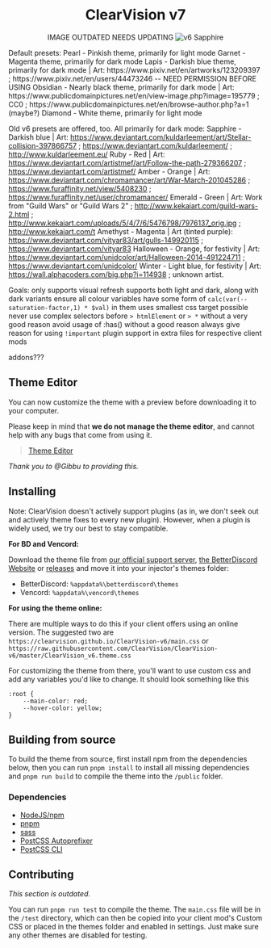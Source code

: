<div align="center">

# ClearVision v7

IMAGE OUTDATED NEEDS UPDATING
![v6 Sapphire](https://i.imgur.com/U7UXrEN.png)

</div>

<div>
Default presets:
Pearl - Pinkish theme, primarily for light mode
Garnet - Magenta theme, primarily for dark mode
Lapis - Darkish blue theme, primarily for dark mode | Art: https://www.pixiv.net/en/artworks/123209397 ; https://www.pixiv.net/en/users/44473246 -- NEED PERMISSION BEFORE USING
Obsidian - Nearly black theme, primarily for dark mode | Art: https://www.publicdomainpictures.net/en/view-image.php?image=195779 ; CC0 ; https://www.publicdomainpictures.net/en/browse-author.php?a=1 (maybe?)
Diamond - White theme, primarily for light mode

Old v6 presets are offered, too. All primarily for dark mode:
Sapphire - Darkish blue | Art: https://www.deviantart.com/kuldarleement/art/Stellar-collision-397866757 ; https://www.deviantart.com/kuldarleement/ ; http://www.kuldarleement.eu/
Ruby - Red | Art: https://www.deviantart.com/artistmef/art/Follow-the-path-279366207 ; https://www.deviantart.com/artistmef/
Amber - Orange | Art: https://www.deviantart.com/chromamancer/art/War-March-201045286 ; https://www.furaffinity.net/view/5408230 ; https://www.furaffinity.net/user/chromamancer/
Emerald - Green | Art: Work from "Guild Wars" or "Guild Wars 2" ; http://www.kekaiart.com/guild-wars-2.html ; http://www.kekaiart.com/uploads/5/4/7/6/5476798/7976137_orig.jpg ; http://www.kekaiart.com/t
Amethyst - Magenta | Art (tinted purple): https://www.deviantart.com/vityar83/art/gulls-149920115 ; https://www.deviantart.com/vityar83
Halloween - Orange, for festivity | Art: https://www.deviantart.com/unidcolor/art/Halloween-2014-491224711 ; https://www.deviantart.com/unidcolor/
Winter - Light blue, for festivity | Art: https://wall.alphacoders.com/big.php?i=114938 ; unknown artist.

Goals:
only supports visual refresh
supports both light and dark, along with dark variants
ensure all colour variables have some form of `calc(var(--saturation-factor,1) * $val)` in them
uses smallest css target possible
never use complex selectors before `> htmlElement` or `> *` without a very good reason
avoid usage of :has() without a good reason
always give reason for using `!important`
plugin support in extra files for respective client mods

addons???
</div>

## Theme Editor

You can now customize the theme with a preview before downloading it to your computer.

Please keep in mind that **we do not manage the theme editor**, and cannot help with any bugs that come from using it.

> [Theme Editor](https://bdeditor.dev/theme/clearvision)

_Thank you to @Gibbu to providing this._

## Installing

Note: ClearVision doesn't actively support plugins (as in, we don't seek out and actively theme fixes to every new plugin). However, when a plugin is widely used, we try our best to stay compatible.

**For BD and Vencord:**

Download the theme file from [our official support server](https://clearvision.github.io/join), [the BetterDiscord Website](https://betterdiscord.app/theme/ClearVision) or [releases](https://github.com/ClearVision/ClearVision-v6/releases) and move it into your injector's themes folder:

- BetterDiscord: `%appdata%\betterdiscord\themes`
- Vencord: `%appdata%\vencord\themes`

**For using the theme online:**

There are multiple ways to do this if your client offers using an online version. The suggested two are `https://clearvision.github.io/ClearVision-v6/main.css` or `https://raw.githubusercontent.com/ClearVision/ClearVision-v6/master/ClearVision_v6.theme.css`

For customizing the theme from there, you'll want to use custom css and add any variables you'd like to change. It should look something like this

```
:root {
	--main-color: red;
	--hover-color: yellow;
}
```

## Building from source

To build the theme from source, first install npm from the dependencies below, then you can run `pnpm install` to install all missing dependencies and `pnpm run build` to compile the theme into the `/public` folder.

### Dependencies

- [NodeJS/npm](https://nodejs.org/)
- [pnpm](https://www.npmjs.com/package/pnpm)
- [sass](https://www.npmjs.com/package/sass)
- [PostCSS Autoprefixer](https://www.npmjs.com/package/autoprefixer)
- [PostCSS CLI](https://www.npmjs.com/package/postcss-cli)

## Contributing

_This section is outdated._

You can run `pnpm run test` to compile the theme.
The `main.css` file will be in the `/test` directory, which can then be copied into your client mod's Custom CSS or placed in the themes folder and enabled in settings. Just make sure any other themes are disabled for testing.
